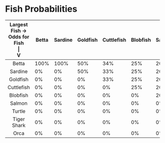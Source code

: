 # Fish Probabilities
| Largest Fish -><br>Odds for Fish<br>\|<br>V | Betta | Sardine | Goldfish | Cuttlefish | Blobfish | Salmon | Turtle | Tiger Shark | Orca |
|:-------------------------------------------:|-------|---------|----------|------------|----------|--------|--------|-------------|------|
| Betta                                       | 100%  | 100%    | 50%      | 34%        | 25%      | 20%    | 10%    | 10%         | 5%   |
| Sardine                                     | 0%    | 0%      | 50%      | 33%        | 25%      | 20%    | 20%    | 10%         | 10%  |
| Goldfish                                    | 0%    | 0%      | 0%       | 33%        | 25%      | 20%    | 20%    | 20%         | 10%  |
| Cuttlefish                                  | 0%    | 0%      | 0%       | 0%         | 25%      | 20%    | 20%    | 20%         | 15%  |
| Blobfish                                    | 0%    | 0%      | 0%       | 0%         | 0%       | 20%    | 20%    | 20%         | 20%  |
| Salmon                                      | 0%    | 0%      | 0%       | 0%         | 0%       | 0%     | 10%    | 15%         | 20%  |
| Turtle                                      | 0%    | 0%      | 0%       | 0%         | 0%       | 0%     | 0%     | 5%          | 10%  |
| Tiger Shark                                 | 0%    | 0%      | 0%       | 0%         | 0%       | 0%     | 0%     | 0%          | 10%  |
| Orca                                        | 0%    | 0%      | 0%       | 0%         | 0%       | 0%     | 0%     | 0%          | 0%   |
